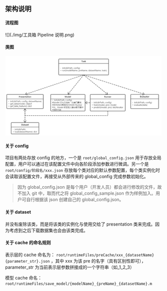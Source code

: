 ## 架构说明

#### 流程图

![](./img/工具箱 Pipeline 说明.png)

#### 类图

![](./img/项目类图.png)

#### 关于 config

项目有两处存放 config 的地方，一个是 `root/global_config.json` 用于存放全局配置，用户可以通过在该配置文件中向各阶段添加参数进行微调。另一个是 `root/config/阶段名/xxx.json` 存放每个类对应的默认参数配置，每个类实例化时会读取该配置文件，再接受从外部传来的 global_config 完成参数初始化。

>因为 global_config.json 是每个用户（开发人员）都会进行修改的文件，故不加入 git 中，取而代之将 global_config_sample.json 作为样例加入。用户可自行根据该 json 创建自己的 global_config.json。

#### 关于 dataset

并没有废除该类，而是将该类的实例化与使用交给了 presentation 类来完成。因为考虑到之后下载数据集也会由该类完成。

#### 关于 cache 的命名规则

表示层的 cache 命名为： `root/runtimeFiles/preCache/xxx_{datasetName}{parameter_str}.json` ，其中 xxx 为该 pre 的名字（具有区别性即可），parameter_str 为当前表示层参数拼接成的一个字符串（如_1_2_3）

模型 cache 命名：`root/runtimeFiles/save_model/{modelName}_{preName}_{datasetName}.m`

